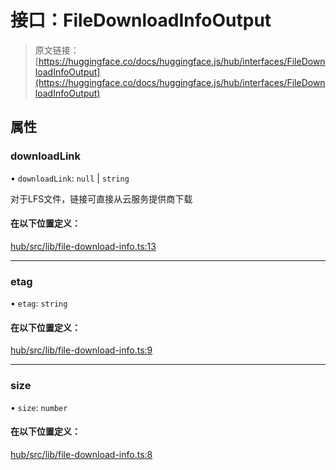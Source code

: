 # 接口：FileDownloadInfoOutput

> 原文链接：[https://huggingface.co/docs/huggingface.js/hub/interfaces/FileDownloadInfoOutput](https://huggingface.co/docs/huggingface.js/hub/interfaces/FileDownloadInfoOutput)

## 属性

### downloadLink

• `downloadLink`: `null` | `string`

对于LFS文件，链接可直接从云服务提供商下载

#### 在以下位置定义：

[hub/src/lib/file-download-info.ts:13](https://github.com/huggingface/huggingface.js/blob/main/packages/hub/src/lib/file-download-info.ts#L13)

* * *

### etag

• `etag`: `string`

#### 在以下位置定义：

[hub/src/lib/file-download-info.ts:9](https://github.com/huggingface/huggingface.js/blob/main/packages/hub/src/lib/file-download-info.ts#L9)

* * *

### size

• `size`: `number`

#### 在以下位置定义：

[hub/src/lib/file-download-info.ts:8](https://github.com/huggingface/huggingface.js/blob/main/packages/hub/src/lib/file-download-info.ts#L8)
